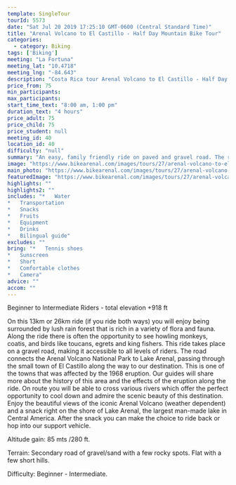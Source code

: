 ```yaml
---
template: SingleTour
tourId: 5573
date: "Sat Jul 20 2019 17:25:10 GMT-0600 (Central Standard Time)"
title: "Arenal Volcano to El Castillo - Half Day Mountain Bike Tour"
categories: 
  - category: Biking
tags: ['Biking']
meeting: "La Fortuna"
meeting_lat: "10.4718"
meeting_lng: "-84.643"
description: "Costa Rica tour Arenal Volcano to El Castillo - Half Day Mountain Bike Tour, id 5573"
price_from: 75
min_participants: 
max_participants: 
start_time_text: "8:00 am, 1:00 pm"
duration_text: "4 hours"
price_adult: 75
price_child: 75
price_student: null
meeting_id: 40
location_id: 40
difficulty: "null"
summary: "An easy, family friendly ride on paved and gravel road. The ride takes us to the small town of El Castillo and then down to the lake for a scenic picnic before heading back!"
image: "https://www.bikearenal.com/images/tours/27/arenal-volcano-to-el-castillo-half-day-mountain-bike-tour.jpg"
main_photo: "https://www.bikearenal.com/images/tours/27/arenal-volcano-to-el-castillo-half-day-mountain-bike-tour.jpg"
featuredImage: "https://www.bikearenal.com/images/tours/27/arenal-volcano-to-el-castillo-half-day-mountain-bike-tour.jpg"
highlights: ""
highlights2: ""
includes: "*   Water
*   Transportation
*   Snacks
*   Fruits
*   Equipment
*   Drinks
*   Bilingual guide"
excludes: ""
bring: "*   Tennis shoes
*   Sunscreen
*   Short
*   Comfortable clothes
*   Camera"
advice: ""
accom: ""
---
```

Beginner to Intermediate Riders - total elevation +918 ft

On this 13km or 26km ride (if you ride both ways) you will enjoy being surrounded by lush rain forest that is rich in a variety of flora and fauna. Along the ride there is often the opportunity to see howling monkeys, coatis, and birds like toucans, egrets and king fishers. This ride takes place on a gravel road, making it accessible to all levels of riders. The road connects the Arenal Volcano National Park to Lake Arenal, passing through the small town of El Castillo along the way to our destination. This is one of the towns that was affected by the 1968 eruption. Our guides will share more about the history of this area and the effects of the eruption along the ride. On route you will be able to cross various rivers which offer the perfect opportunity to cool down and admire the scenic beauty of this destination. Enjoy the beautiful views of the iconic Arenal Volcano (weather dependent) and a snack right on the shore of Lake Arenal, the largest man-made lake in Central America. After the snack you can make the choice to ride back or hop into our support vehicle.

Altitude gain: 85 mts /280 ft.

Terrain: Secondary road of gravel/sand with a few rocky spots. Flat with a few short hills.

Difficulty: Beginner - Intermediate.